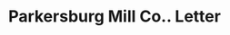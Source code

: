 ---
doi: 10.7916/D8NK4S52
date_other: '1894'
date_other_textual: '1894'
form: correspondence
genre:
- Letters (correspondence)
name:
- Parkersburg Mill Co.
object_in_context_url: https://biggert.cul.columbia.edu/items/view/ave_biggert_01625
subject_hierarchical_geographic:
- Parkersburg, West Virginia, United States
subject_name:
- Parkersburg Mill Co.
title: Parkersburg Mill Co.. Letter
sort_title: Parkersburg Mill Co.. Letter
call_number: ave_biggert_01625
coordinates:
- 39.26611111111111,-81.54222222222222
pid: ave_biggert_01625
identifiers: ave_biggert_01625
canvas_id: ldpd:396884
permalink: "/items/ave_biggert_01625/"
layout: iiif-image-page
---